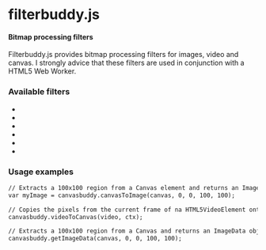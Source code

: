 filterbuddy.js
==============

#### Bitmap processing filters ####

Filterbuddy.js provides bitmap processing filters for images, video and canvas. I strongly advice that these filters are used in conjunction with a HTML5 Web Worker.
 
### Available filters ###

*
*
*
*
*
*

### Usage examples ###

```html
// Extracts a 100x100 region from a Canvas element and returns an Image element
var myImage = canvasbuddy.canvasToImage(canvas, 0, 0, 100, 100);
```

```html
// Copies the pixels from the current frame of na HTML5VideoElement onto a HTML5CanvasElement
canvasbuddy.videoToCanvas(video, ctx);
```

```html
// Extracts a 100x100 region from a Canvas and returns an ImageData object
canvasbuddy.getImageData(canvas, 0, 0, 100, 100);
```